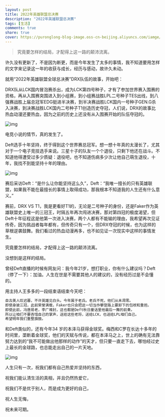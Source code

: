 ```yaml
---
layout: post
title: 2022年英雄联盟总决赛
description: "2022年英雄联盟总决赛"
tags: [生活]
comments: true
share: true
cover: https://puronglong-blog-image.oss-cn-beijing.aliyuncs.com/iamge/2022-11-26-145550.jpg
---
```


> 究竟要怎样的结局，才配得上这一路的颠沛流离。

<!-- more -->

许久没有更新了，不是因为断更，而是今年发生了太多的事情，我不知道要用怎样的文字来记录这一年的收获与成长，经历与感动，故许久未动。

就用“2022年英雄联盟全球总决赛”DRX队伍的故事，开始吧：

DRX队从LCK国内冒泡赛杀出，成为LCK第四号种子，才有了参加世界赛入围赛的资格，再从入围赛突围进入到小组赛，到小组赛战胜LPL二号种子TES出线，到八强赛战胜上届总冠军EDG挺进半决赛，到半决赛战胜LCK国内一号种子GEN.G杀入决赛，到决赛战胜LCK国内二号种子T1创造历史夺冠，人们说，DRX的故事比热血动漫还要热血，因为之前的历史上还没有从入围赛开始的队伍夺冠的。

![img](https://puronglong-blog-image.oss-cn-beijing.aliyuncs.com/iamge/2022-11-26-144821.png)

电竞小说的情节，真的发生了。

Deft选手十年坚持，终于得到这个世界赛总冠军。想一想十年真的太漫长了，尤其对于一个电子竞技选手来说。三星十子的队友一个个退役，只剩下他还在战斗。不知道他得遭受过多少质疑：退役吧，也不知道伤病多少次让他自己萌生退役，十年，我找不到能坚持十年的理由。

![img](https://puronglong-blog-image.oss-cn-beijing.aliyuncs.com/iamge/2022-11-26-145717.jpg)

赛后采访Deft：“是什么让你能坚持这么久”，Deft：“我唯一擅长的只有英雄联盟，如果我不能在最擅长的事情上取得成功，那我根本不知道我的人生还有什么意义。”

赛前，DRX VS T1，我是更看好T1的，无论是二号种子的身份，还是Faker作为英雄联盟史上唯一的三冠王，时隔五年再次闯进决赛，那对第四冠的极度渴望，但Deft十年征程这是他第一次进入决赛，两个人都有不能输的理由，我希望再次见证传奇，因为挑战者每年都有，但传奇只有一个，但DRX夺冠的时候，也为这样的草根逆袭鼓舞。我们看过的热血动漫再多，也不如见证一次现实中这样的事情发生。

究竟要怎样的结局，才配得上这一路的颠沛流离。

没想到是这样的结局。

曾经Deft直播的时候有网友问：我今年21岁，想打职业，你有什么建议吗？Deft（停了一下）：加油。人生在世是不需要其他人的建议的，没有经历过是不会懂的。

用主持人王多多的一段结束语结束今天吧：

```html
自古美人叹迟暮，不许英雄见白头。今年属于老兵。老兵不死，他们从未凋零。
即使身披三冠，此前荣誉满载，Faker也只会把这一切当作攀登路上要卸下的包袱和重担。
即使此前，冯唐易老，李广难封，这也都是Deft秋日童话里他最后一舞的前奏。
所以让咱们不要吝惜自己的掌声，送给这些老将，送给LCK，也送给LPL咱们自己。
希望明年我们重整旗鼓。
```

和Deft类似的，还有今年34 岁的本泽马获得金球奖。梅西和C罗在长达十多年的时间里，垄断着金球奖，他们的天赋与传说，都在本泽马之上，世上的确有无法靠努力达到的“我不可能做出他那样的动作”的天才，但只要一直走下去，哪怕经过史上最长的金球路，也总能走出自己的一片天地。

![img](https://puronglong-blog-image.oss-cn-beijing.aliyuncs.com/iamge/2022-11-26-151718.jpg)

人生只有一次，祝我们都有自己热爱并坚持的东西，

祝我们能认清生活的真相，并且仍然热爱它，

祝我们不是优于别人，而是成为更好的自己，

祝人生无悔，

祝未来可期。
